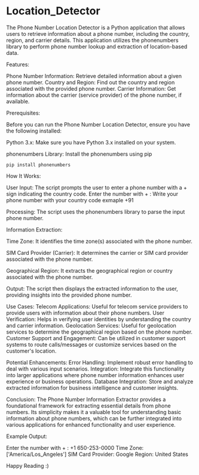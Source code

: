 # Location_Detector

The Phone Number Location Detector is a Python application that allows users to retrieve information about a phone number, including the country, region, and carrier details.
This application utilizes the phonenumbers library to perform phone number lookup and extraction of location-based data.

Features:

  Phone Number Information: Retrieve detailed information about a given phone number.
Country and Region: Find out the country and region associated with the provided phone number.
Carrier Information: Get information about the carrier (service provider) of the phone number, if available.

Prerequisites:

  Before you can run the Phone Number Location Detector, ensure you have the following installed:

Python 3.x: Make sure you have Python 3.x installed on your system.

phonenumbers Library: Install the phonenumbers using pip

    pip install phonenumbers

How It Works:

  User Input: 
    The script prompts the user to enter a phone number with a + sign indicating the country code.
    Enter the number with + : Write your phone number with your country code exmaple +91 

  Processing: 
    The script uses the phonenumbers library to parse the input phone number.

Information Extraction:

  Time Zone: 
    It identifies the time zone(s) associated with the phone number.
    
  SIM Card Provider (Carrier):
    It determines the carrier or SIM card provider associated with the phone number.
    
  Geographical Region:
    It extracts the geographical region or country associated with the phone number.
    
  Output: 
    The script then displays the extracted information to the user, providing insights into the provided phone number.

Use Cases:
  Telecom Applications: 
    Useful for telecom service providers to provide users with information about their phone numbers.
  User Verification:
    Helps in verifying user identities by understanding the country and carrier information.
  Geolocation Services: 
    Useful for geolocation services to determine the geographical region based on the phone number.
  Customer Support and Engagement:
    Can be utilized in customer support systems to route calls/messages or customize services based on the customer's location.

Potential Enhancements:
  Error Handling: 
    Implement robust error handling to deal with various input scenarios.
  Integration: 
    Integrate this functionality into larger applications where phone number information enhances user experience or business operations.
  Database Integration: 
    Store and analyze extracted information for business intelligence and customer insights.

Conclusion:
  The Phone Number Information Extractor provides a foundational framework for extracting essential details from phone numbers. Its simplicity makes it a valuable tool for understanding basic information about phone numbers, which can be further integrated into various applications for enhanced functionality and user experience.


Example Output:

Enter the number with + : +1 650-253-0000
Time Zone: ['America/Los_Angeles']
SIM Card Provider: Google
Region: United States


Happy Reading :)

